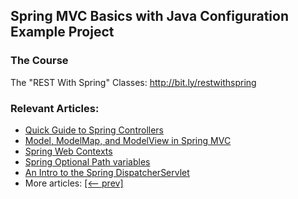 ## Spring MVC Basics with Java Configuration Example Project

### The Course
The "REST With Spring" Classes: http://bit.ly/restwithspring

### Relevant Articles: 
- [Quick Guide to Spring Controllers](https://www.baeldung.com/spring-controllers)
- [Model, ModelMap, and ModelView in Spring MVC](https://www.baeldung.com/spring-mvc-model-model-map-model-view)
- [Spring Web Contexts](https://www.baeldung.com/spring-web-contexts)
- [Spring Optional Path variables](https://www.baeldung.com/spring-optional-path-variables)
- [An Intro to the Spring DispatcherServlet](https://www.baeldung.com/spring-dispatcherservlet)
- More articles: [[<-- prev]](/spring-mvc-basics-3)